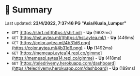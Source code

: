 # 📖 Summary
Last updated: **23/4/2022, 7:37:48 PG "Asia/Kuala_Lumpur"**

- `GET` [https://shrt.ml](https://shrt.ml) - **Up** (1602ms)
- `GET` [https://hst.aytea.ml/](https://hst.aytea.ml/) - **Up** (446ms)
- `GET` [https://color.aytea.ml/4b31d6.png](https://color.aytea.ml/4b31d6.png) - **Up** (1492ms)
- `GET` [https://memeapi.aytea14.repl.co/gimme](https://memeapi.aytea14.repl.co/gimme) - **Up** (418ms)
- `GET` [https://teledrivemy.herokuapp.com/dashboard](https://teledrivemy.herokuapp.com/dashboard) - **Up** (189ms)
